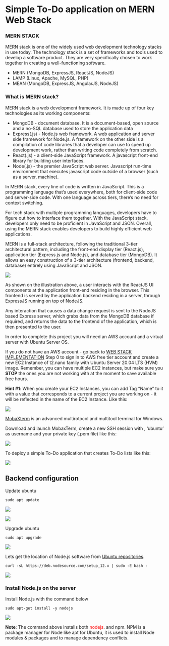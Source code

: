# Simple To-Do application on MERN Web Stack

### MERN STACK
MERN stack is one of the widely used web development technology stacks in use today. The technology stack is a set of frameworks and tools used to develop a software product. They are very specifically chosen to work together in creating a well-functioning software.

- MERN (MongoDB, ExpressJS, ReactJS, NodeJS)
- LAMP (Linux, Apache, MySQL, PHP) 
- MEAN (MongoDB, ExpressJS, AngularJS, NodeJS)

### What is MERN stack?
MERN stack is a web development framework. It is made up of four key technologies as its working components: 
- MongoDB - document database. It is a document-based, open source and a no-SQL database used to store the application data 
- Express(.js) - Node.js web framework. A web application and server side framework for Node.js. A framework on the other side is a compilation of code libraries that a developer can use to speed up development work, rather than writing code completely from scratch.
- React(.js) - a client-side JavaScript framework. A javascript front-end library for building user interfaces.
- Node(.js) - the premier JavaScript web server. Javascript run-time environment that executes javascript code outside of a browser (such as a server, machine).

In MERN stack, every line of code is written in JavaScript. This is a programming language that’s used everywhere, both for client-side code and server-side code. With one language across tiers, there’s no need for context switching.

For tech stack with multiple programming languages, developers have to figure out how to interface them together. With the JavaScript stack, developers only need to be proficient in JavaScript and JSON. Overall, using the MERN stack enables developers to build highly efficient web applications.

MERN is a full-stack architecture, following the traditional 3-tier architectural pattern, including the front-end display tier (React.js), application tier (Express.js and Node.js), and database tier (MongoDB). It allows an easy construction of  a 3-tier architecture (frontend, backend, database) entirely using JavaScript and JSON.

![](./images/mern.png)

As shown on the illustration above, a user interacts with the ReactJS UI components at the application front-end residing in the browser. This frontend is served by the application backend residing in a server, through ExpressJS running on top of NodeJS.

Any interaction that causes a data change request is sent to the NodeJS based Express server, which grabs data from the MongoDB database if required, and returns the data to the frontend of the application, which is then presented to the user.

In order to complete this project you will need an AWS account and a virtual server with Ubuntu Server OS.

If you do not have an AWS account - go back to [WEB STACK IMPLEMENTATION](https://github.com/samuelbartels20/web-stack-implementation) Step 0 to sign in to AWS free tier account and create a new EC2 Instance of t2.nano family with Ubuntu Server 20.04 LTS (HVM) image. Remember, you can have multiple EC2 instances, but make sure you **STOP** the ones you are not working with at the moment to save available free hours.

**Hint #1**: When you create your EC2 Instances, you can add Tag “Name” to it with a value that corresponds to a current project you are working on - it will be reflected in the name of the EC2 Instance. Like this:

![](./images/EC2_tag.png)

[MobaXterm](https://mobaxterm.mobatek.net/download.html) is an advanced multirotocol and multitool terminal for Windows.

Download and launch MobaxTerm, create a new SSH session with , ‘ubuntu’ as username and your private key (.pem file) like this:

![](./images/MobaXterm.gif)

To deploy a simple To-Do application that creates To-Do lists like this:

![](./images/mern.gif)

##  Backend configuration
Update ubuntu

```
sudo apt update
```
![](./images/ec2.png)

![](./images/update.png)

Upgrade ubuntu
```
sudo apt upgrade
```
![](./images/upgrade.png)

Lets get the location of Node.js software from [Ubuntu repositories](https://github.com/nodesource/distributions#deb).

```
curl -sL https://deb.nodesource.com/setup_12.x | sudo -E bash -
```

![](./images/side.png)

### Install Node.js on the server
Install Node.js with the command below
```
sudo apt-get install -y nodejs
```
![](./images/node.png)

**Note**: The command above installs both <span style="color:red">nodejs</span>. and npm. NPM is a package manager for Node like apt for Ubuntu, it is used to install Node modules & packages and to manage dependency conflicts.



